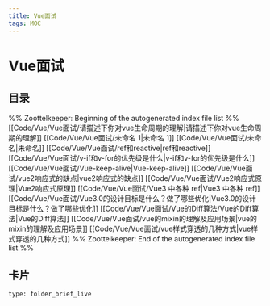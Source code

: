 ```yaml
---
title: Vue面试
tags: MOC
---
```

# Vue面试

## 目录



%% Zoottelkeeper: Beginning of the autogenerated index file list  %%
 [[Code/Vue/Vue面试/请描述下你对vue生命周期的理解|请描述下你对vue生命周期的理解]]
 [[Code/Vue/Vue面试/未命名 1|未命名 1]]
 [[Code/Vue/Vue面试/未命名|未命名]]
 [[Code/Vue/Vue面试/ref和reactive|ref和reactive]]
 [[Code/Vue/Vue面试/v-if和v-for的优先级是什么|v-if和v-for的优先级是什么]]
 [[Code/Vue/Vue面试/Vue-keep-alive|Vue-keep-alive]]
 [[Code/Vue/Vue面试/vue2响应式的缺点|vue2响应式的缺点]]
 [[Code/Vue/Vue面试/Vue2响应式原理|Vue2响应式原理]]
 [[Code/Vue/Vue面试/Vue3 中各种 ref|Vue3 中各种 ref]]
 [[Code/Vue/Vue面试/Vue3.0的设计目标是什么？做了哪些优化|Vue3.0的设计目标是什么？做了哪些优化]]
 [[Code/Vue/Vue面试/Vue的Diff算法/Vue的Diff算法|Vue的Diff算法]]
 [[Code/Vue/Vue面试/vue的mixin的理解及应用场景|vue的mixin的理解及应用场景]]
 [[Code/Vue/Vue面试/vue样式穿透的几种方式|vue样式穿透的几种方式]]
%% Zoottelkeeper: End of the autogenerated index file list  %%












## 卡片

```ccard
type: folder_brief_live
```



















